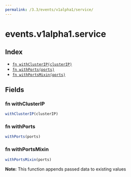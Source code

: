 ```yaml
---
permalink: /3.3/events/v1alpha1/service/
---
```


# events.v1alpha1.service



## Index

* [`fn withClusterIP(clusterIP)`](#fn-withclusterip)
* [`fn withPorts(ports)`](#fn-withports)
* [`fn withPortsMixin(ports)`](#fn-withportsmixin)

## Fields

### fn withClusterIP

```ts
withClusterIP(clusterIP)
```



### fn withPorts

```ts
withPorts(ports)
```



### fn withPortsMixin

```ts
withPortsMixin(ports)
```



**Note:** This function appends passed data to existing values
